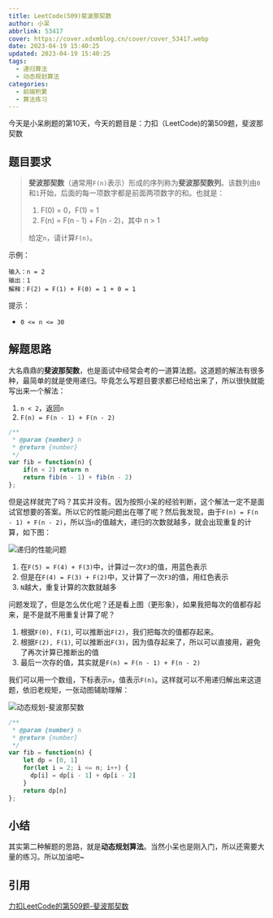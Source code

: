 ```yaml
---
title: LeetCode(509)斐波那契数
author: 小呆
abbrlink: 53417
cover: https://cover.xdxmblog.cn/cover/cover_53417.webp
date: 2023-04-19 15:40:25
updated: 2023-04-19 15:40:25
tags:
  - 递归算法
  - 动态规划算法
categories: 
  - 前端积累
  - 算法练习
---
```


今天是小呆刷题的第10天，今天的题目是：力扣（LeetCode)的第509题，斐波那契数

## 题目要求

> **斐波那契数**（通常用`F(n)`表示）形成的序列称为**斐波那契数列**。该数列由`0`和`1`开始，后面的每一项数字都是前面两项数字的和。也就是：
>
> 1. F(0) = 0，F(1) = 1
> 2. F(n) = F(n - 1) + F(n - 2)，其中 n > 1
>
> 给定`n`，请计算`F(n)`。

<!--more-->

示例：

```
输入：n = 2
输出：1
解释：F(2) = F(1) + F(0) = 1 + 0 = 1
```

提示：

- `0 <= n <= 30`

## 解题思路

大名鼎鼎的**斐波那契数**，也是面试中经常会考的一道算法题。这道题的解法有很多种，最简单的就是使用递归。毕竟怎么写题目要求都已经给出来了，所以很快就能写出来一个解法：

1. `n < 2`，返回`n`
2. `F(n) = F(n - 1) + F(n - 2)`

```javascript
/**
 * @param {number} n
 * @return {number}
 */
var fib = function(n) {
    if(n < 2) return n
    return fib(n - 1) + fib(n - 2)
};
```

但是这样就完了吗？其实并没有。因为按照小呆的经验判断，这个解法一定不是面试官想要的答案。所以它的性能问题出在哪了呢？然后我发现，由于`F(n) = F(n - 1) + F(n - 2)`，所以当`n`的值越大，递归的次数就越多，就会出现重复的计算，如下图：

![递归的性能问题](https://img.xdxmblog.cn/images/article_53417_01.png)

1. 在`F(5) = F(4) + F(3)`中，计算过一次`F3`的值，用蓝色表示
2. 但是在`F(4) = F(3) + F(2)`中，又计算了一次`F3`的值，用红色表示
3. `N`越大，重复计算的次数就越多

问题发现了，但是怎么优化呢？还是看上图（更形象），如果我把每次的值都存起来，是不是就不用重复计算了呢？

1. 根据`F(0), F(1)`, 可以推断出`F(2)`，我们把每次的值都存起来。
2. 根据`F(2), F(1)`, 可以推断出`F(3)`，因为值存起来了，所以可以直接用，避免了再次计算已推断出的值
3. 最后一次存的值，其实就是`F(n) = F(n - 1) + F(n - 2)`

我们可以用一个数组，下标表示`n`，值表示`F(n)`。这样就可以不用递归解出来这道题，依旧老规矩，一张动图辅助理解：

![动态规划-斐波那契数](https://img.xdxmblog.cn/images/article_53417_02.gif)

```javascript
/**
 * @param {number} n
 * @return {number}
 */
var fib = function(n) {
    let dp = [0, 1]
    for(let i = 2; i <= n; i++) {
      dp[i] = dp[i - 1] + dp[i - 2]
    }
  	return dp[n]
};
```

## 小结

其实第二种解题的思路，就是**动态规划算法**。当然小呆也是刚入门，所以还需要大量的练习。所以加油吧~

## 引用

[力扣LeetCode的第509题-斐波那契数](https://leetcode.cn/problems/fibonacci-number/submissions/)
